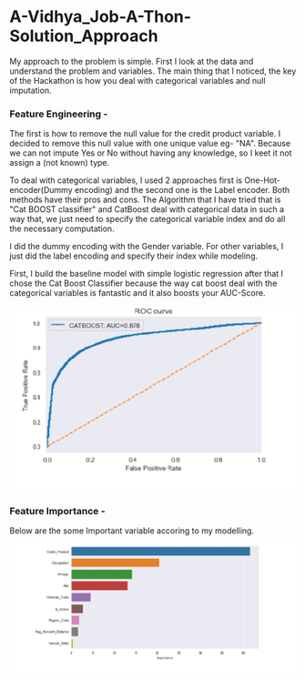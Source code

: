# A-Vidhya_Job-A-Thon-Solution_Approach

My approach to the problem is simple. First I look at the data and understand the problem and variables. The main thing that I noticed, the key of the Hackathon is how you deal with categorical variables and null imputation.

### Feature Engineering -
The first is how to remove the null value for the credit product variable. I decided to remove this null value with one unique value eg- "NA". Because we can not impute Yes or No without having any knowledge, so I keet it not assign a (not known) type.

To deal with categorical variables, I used 2 approaches first is One-Hot-encoder(Dummy encoding) and the second one is the Label encoder. Both methods have their pros and cons. The Algorithm that I have tried that is "Cat BOOST classifier" and CatBoost deal with categorical data in
such a way that, we just need to specify the categorical variable index and do all the necessary computation.

I did the dummy encoding with the Gender variable. For other variables, I just did the label encoding and specify their index while modeling.

First, I build the baseline model with simple logistic regression after that I chose the Cat Boost Classifier because the way cat boost deal with the categorical variables is fantastic and it also boosts your AUC-Score.

![](Roc_CatBoost.png)

### Feature Importance - 

Below are the some Important variable accoring to my modelling. 

![](cat_boost_feature_importance.png)
